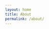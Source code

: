 ```yaml
---
layout: home
title: About
permalink: /about/
---
```


<!-- PHPDoc : - -->
<!-- Api documentation : - -->
